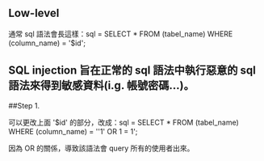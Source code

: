 Low-level
---
通常 sql 語法會長這樣：sql = SELECT * FROM (tabel_name) WHERE (column_name) = '$id';

SQL injection 旨在正常的 sql 語法中執行惡意的 sql 語法來得到敏感資料(i.g. 帳號密碼...)。
---
##Step 1.

可以更改上面 '$id' 的部分，改成：sql = SELECT * FROM (tabel_name) WHERE (column_name) = ''1' OR 1 = 1';

因為 OR 的關係，導致該語法會 query 所有的使用者出來。
